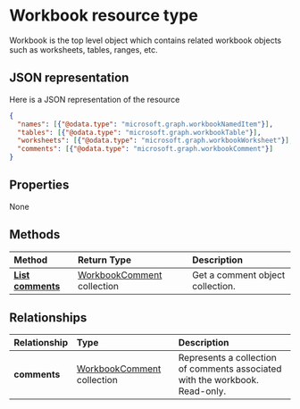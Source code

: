 # Workbook resource type
 
Workbook is the top level object which contains related workbook objects such as worksheets, tables, ranges, etc.
 
## JSON representation
 
Here is a JSON representation of the resource
 
<!--{
  "blockType": "resource",
  "optionalProperties": [],
  "baseType": "microsoft.graph.entity",
  "@odata.type": "microsoft.graph.workbook"
}-->
 
```json
{
  "names": [{"@odata.type": "microsoft.graph.workbookNamedItem"}],
  "tables": [{"@odata.type": "microsoft.graph.workbookTable"}],
  "worksheets": [{"@odata.type": "microsoft.graph.workbookWorksheet"}],
  "comments": [{"@odata.type": "microsoft.graph.workbookComment"}]
}
```
 
## Properties
None
 
## Methods
 
| Method       | Return Type  |Description|
|:---------------|:--------|:----------|
|[**List comments**](workbook_list_comments.md) |[WorkbookComment](workbookcomment.md) collection| Get a comment object collection.| 
 
## Relationships
| Relationship | Type     |Description|
|:---------------|:--------|:----------|
|**comments**|[WorkbookComment](workbookcomment.md) collection|Represents a collection of comments associated with the workbook. Read-only.|
```

